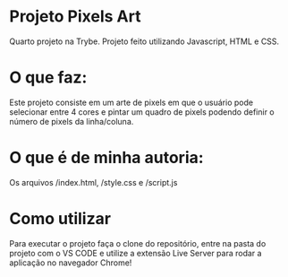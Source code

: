 # Projeto Pixels Art <br>
Quarto projeto na Trybe. Projeto feito utilizando Javascript, HTML e CSS.<br>
# O que faz:
Este projeto consiste em um arte de pixels em que o usuário pode selecionar entre 4 cores e pintar um quadro de pixels podendo definir o número de pixels da linha/coluna.
<br>
# O que é de minha autoria: <br>
Os arquivos /index.html, /style.css e /script.js
# Como utilizar
Para executar o projeto faça o clone do repositório, entre na pasta do projeto com o VS CODE e utilize a extensão Live Server para rodar a aplicação no navegador Chrome!
<!-- Olá, Tryber!
Esse é apenas um arquivo inicial para o README do seu projeto no qual você pode customizar e reutilizar todas as vezes que for executar o trybe-publisher.

Para deixá-lo com a sua cara, basta alterar o seguinte arquivo da sua máquina: ~/.student-repo-publisher/custom/_NEW_README.md

É essencial que você preencha esse documento por conta própria, ok?
Não deixe de usar nossas dicas de escrita de README de projetos, e deixe sua criatividade brilhar!
:warning: IMPORTANTE: você precisa deixar nítido:
- quais arquivos/pastas foram desenvolvidos por você; 
- quais arquivos/pastas foram desenvolvidos por outra pessoa estudante;
- quais arquivos/pastas foram desenvolvidos pela Trybe.
-->
